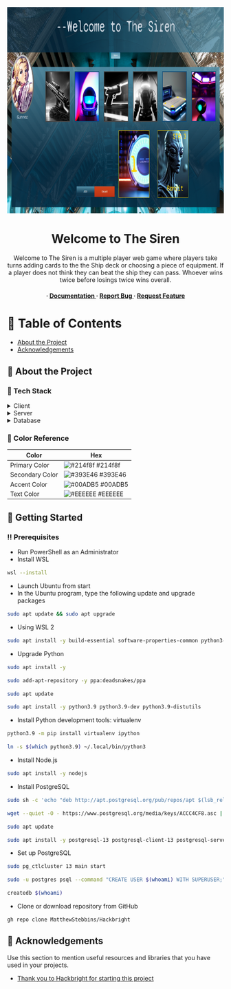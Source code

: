 <div align='center'>

<img src=https://github.com/MatthewStebbins/Hackbright/blob/socket/static/img/Main%20image.png alt="logo" width=854 height=480 />

<h1>Welcome to The Siren </h1>
<p>Welcome to The Siren is a multiple player web game where players take turns adding cards to the the Ship deck or choosing a piece of equipment. If a player does not think they can beat the ship they can pass. Whoever wins twice before losings twice wins overall.</p>

<h4> <span> · </span> <a href="https://github.com/MatthewStebbins/Hackbright/blob/master/README.md"> Documentation </a> <span> · </span> <a href="https://github.com/MatthewStebbins/Hackbright/issues"> Report Bug </a> <span> · </span> <a href="https://github.com/MatthewStebbins/Hackbright/issues"> Request Feature </a> </h4>


</div>

# :notebook_with_decorative_cover: Table of Contents

- [About the Project](#star2-about-the-project)
- [Acknowledgements](#gem-acknowledgements)


## :star2: About the Project
### :space_invader: Tech Stack
<details> <summary>Client</summary> <ul>
<li><a href="https://react.dev/">React</a></li>
<li><a href="https://developer.mozilla.org/en-US/docs/Web/javascript">Javascript</a></li>
<li><a href="https://socket.io/">SocketIO</a></li>
</ul> </details>
<details> <summary>Server</summary> <ul>
<li><a href="https://flask-socketio.readthedocs.io/en/latest/">Flask-SocketIO</a></li>
<li><a href="https://flask.palletsprojects.com/en/3.0.x/">Flask </a></li>
<li><a href="https://flask-sqlalchemy.palletsprojects.com/en/3.1.x/">Flask-SQLAlchemy</a></li>
</ul> </details>
<details> <summary>Database</summary> <ul>
<li><a href="https://www.postgresql.org/">PostgreSQL</a></li>
</ul> </details>

### :art: Color Reference
| Color | Hex |
| --------------- | ---------------------------------------------------------------- |
| Primary Color | ![#214f8f](https://via.placeholder.com/10/214f8f?text=+) #214f8f |
| Secondary Color | ![#393E46](https://via.placeholder.com/10/393E46?text=+) #393E46 |
| Accent Color | ![#00ADB5](https://via.placeholder.com/10/00ADB5?text=+) #00ADB5 |
| Text Color | ![#EEEEEE](https://via.placeholder.com/10/EEEEEE?text=+) #EEEEEE |

## :toolbox: Getting Started

### :bangbang: Prerequisites

- Run PowerShell as an Administrator
- Install WSL
```bash
wsl --install
```
- Launch Ubuntu from start
- In the Ubuntu program, type the following update and upgrade packages
```bash
sudo apt update && sudo apt upgrade
```
- Using WSL 2
```bash
sudo apt install -y build-essential software-properties-common python3-pip python3-venv python3-dev
```
- Upgrade Python
```bash
sudo apt install -y
```

```bash
sudo add-apt-repository -y ppa:deadsnakes/ppa
```

```bash
sudo apt update
```

```bash
sudo apt install -y python3.9 python3.9-dev python3.9-distutils
```
- Install Python development tools: virtualenv
```bash
python3.9 -m pip install virtualenv ipython
```

```bash
ln -s $(which python3.9) ~/.local/bin/python3
```
- Install Node.js
```bash
sudo apt install -y nodejs
```
- Install PostgreSQL
```bash
sudo sh -c 'echo "deb http://apt.postgresql.org/pub/repos/apt $(lsb_release -cs)-pgdg main" > /etc/apt/sources.list.d/pgdg.list'
```

```bash
wget --quiet -O - https://www.postgresql.org/media/keys/ACCC4CF8.asc | sudo apt-key add -
```

```bash
sudo apt update
```

```bash
sudo apt install -y postgresql-13 postgresql-client-13 postgresql-server-dev-13 libpq-dev
```
- Set up PostgreSQL
```bash
sudo pg_ctlcluster 13 main start
```

```bash
sudo -u postgres psql --command "CREATE USER $(whoami) WITH SUPERUSER;"
```

```bash
createdb $(whoami)
```
- Clone or download repository from GitHub
```bash
gh repo clone MatthewStebbins/Hackbright
```


## :gem: Acknowledgements

Use this section to mention useful resources and libraries that you have used in your projects.

- [Thank you to Hackbright for starting this project](https://hackbrightacademy.com/)